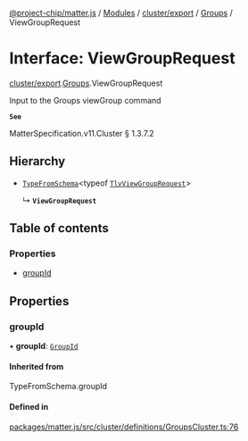 [@project-chip/matter.js](../README.md) / [Modules](../modules.md) / [cluster/export](../modules/cluster_export.md) / [Groups](../modules/cluster_export.Groups.md) / ViewGroupRequest

# Interface: ViewGroupRequest

[cluster/export](../modules/cluster_export.md).[Groups](../modules/cluster_export.Groups.md).ViewGroupRequest

Input to the Groups viewGroup command

**`See`**

MatterSpecification.v11.Cluster § 1.3.7.2

## Hierarchy

- [`TypeFromSchema`](../modules/tlv_export.md#typefromschema)\<typeof [`TlvViewGroupRequest`](../modules/cluster_export.Groups.md#tlvviewgrouprequest)\>

  ↳ **`ViewGroupRequest`**

## Table of contents

### Properties

- [groupId](cluster_export.Groups.ViewGroupRequest.md#groupid)

## Properties

### groupId

• **groupId**: [`GroupId`](../modules/datatype_export.md#groupid)

#### Inherited from

TypeFromSchema.groupId

#### Defined in

[packages/matter.js/src/cluster/definitions/GroupsCluster.ts:76](https://github.com/project-chip/matter.js/blob/0c058ae17fdba4c0b89b8b13c309011d51782299/packages/matter.js/src/cluster/definitions/GroupsCluster.ts#L76)
